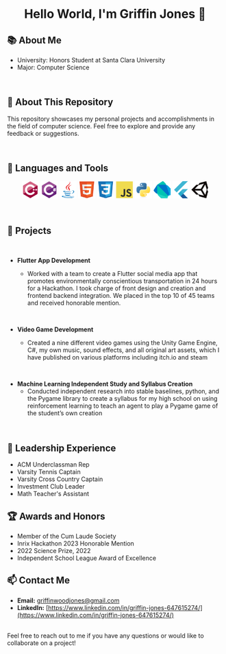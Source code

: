 <h1 align="center">Hello World, I'm Griffin Jones 👋</h1>

## 📚 About Me

- University: Honors Student at Santa Clara University
- Major: Computer Science

<br>

## 💼 About This Repository

This repository showcases my personal projects and accomplishments in the field of computer science. Feel free to explore and provide any feedback or suggestions.

<br>

## 🔧 Languages and Tools

<p align="center">
  <img src="assets/cplusplus.svg" alt="C++" width="40" height="40">
  <img src="assets/csharp.svg" alt="C#" width="40" height="40">
  <img src="assets/java.svg" alt="Java" width="40" 
  height="40">
  <img src="assets/html.svg" alt="html" width="40" 
  height="40">
  <img src="assets/css.svg" alt="css" width="40" 
  height="40">
  <img src="assets/javascript.svg" alt="javascript" width="40" 
  height="40">
  <img src="assets/python.svg" alt="Python" width="40" height="40">
  <img src="assets/dart.svg" alt="Dart" width="40" height="40">
  <img src="assets/flutter.svg" alt="Flutter" width="40" height="40">
  <img src="assets/unity.svg" alt="Dart" width="40" height="40">
</p>

<br>

## 🚀 Projects

<br>

- **Flutter App Development**

  - Worked with a team to create a Flutter social media app that promotes environmentally conscientious transportation in 24
    hours for a Hackathon. I took charge of front design and creation and frontend backend integration. We placed in the top
    10 of 45 teams and received honorable mention.

<br>

- **Video Game Development**

  - Created a nine different video games using the Unity Game Engine, C#, my own music, sound effects, and all original art assets, which I have published on various platforms including itch.io and steam

<br>

- **Machine Learning Independent Study and Syllabus Creation**
  - Conducted independent research into stable baselines, python, and the Pygame library to create a syllabus for my high school on using reinforcement learning to teach an agent to play a Pygame game of the student’s own creation

<br>

## 🫅 Leadership Experience

- ACM Underclassman Rep
- Varsity Tennis Captain
- Varsity Cross Country Captain
- Investment Club Leader
- Math Teacher's Assistant

## 🏆 Awards and Honors

- Member of the Cum Laude Society
- Inrix Hackathon 2023 Honorable Mention
- 2022 Science Prize, 2022
- Independent School League Award of Excellence

## 📫 Contact Me

- **Email:** griffinwoodjones@gmail.com
- **LinkedIn:** [https://www.linkedin.com/in/griffin-jones-647615274/](https://www.linkedin.com/in/griffin-jones-647615274/)

<br>
Feel free to reach out to me if you have any questions or would like to collaborate on a project!
